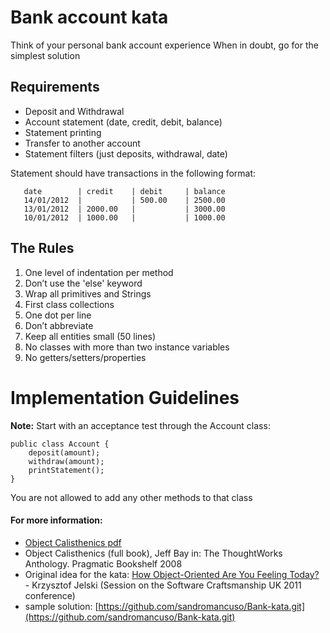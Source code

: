Bank account kata
=================

Think of your personal bank account experience
When in doubt, go for the simplest solution

Requirements
------------

* Deposit and Withdrawal
* Account statement (date, credit, debit, balance)
* Statement printing
* Transfer to another account
* Statement filters (just deposits, withdrawal, date)

Statement should have transactions in the following format:

```
   date        | credit    | debit     | balance
   14/01/2012  |           | 500.00    | 2500.00
   13/01/2012  | 2000.00   |           | 3000.00
   10/01/2012  | 1000.00   |           | 1000.00
```


The Rules
---------

1. One level of indentation per method
2. Don’t use the 'else' keyword
3. Wrap all primitives and Strings
4. First class collections
5. One dot per line
6. Don’t abbreviate
7. Keep all entities small (50 lines)
8. No classes with more than two instance variables
9. No getters/setters/properties


Implementation Guidelines
=========================

**Note:** Start with an acceptance test through the Account class:

    public class Account {
        deposit(amount);
        withdraw(amount);
        printStatement();
    }

You are not allowed to add any other methods to that class

#### For more information:

-  [Object Calisthenics pdf](http://www.cs.helsinki.fi/u/luontola/tdd-2009/ext/ObjectCalisthenics.pdf)
-  Object Calisthenics (full book), Jeff Bay in: The ThoughtWorks Anthology.
   Pragmatic Bookshelf 2008
-  Original idea for the kata: [How Object-Oriented Are You Feeling Today?](https://www.slideshare.net/KrzysztofJelski/how-object-oriented-are-you-feeling-today) - Krzysztof Jelski (Session on the Software Craftsmanship UK 2011 conference)
- sample solution: [https://github.com/sandromancuso/Bank-kata.git](https://github.com/sandromancuso/Bank-kata.git)
